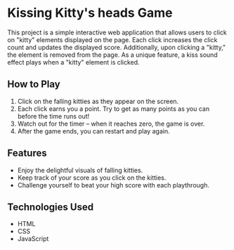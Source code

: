 # Kissing Kitty's heads Game

This project is a simple interactive web application that allows users to click on "kitty" elements displayed on the page. Each click increases the click count and updates the displayed score. Additionally, upon clicking a "kitty," the element is removed from the page. As a unique feature, a kiss sound effect plays when a "kitty" element is clicked.




## How to Play


1. Click on the falling kitties as they appear on the screen.
2. Each click earns you a point. Try to get as many points as you can before the time runs out!
3. Watch out for the timer – when it reaches zero, the game is over.
4. After the game ends, you can restart and play again.

## Features

- Enjoy the delightful visuals of falling kitties.
- Keep track of your score as you click on the kitties.
- Challenge yourself to beat your high score with each playthrough.



## Technologies Used

- HTML
- CSS
- JavaScript




